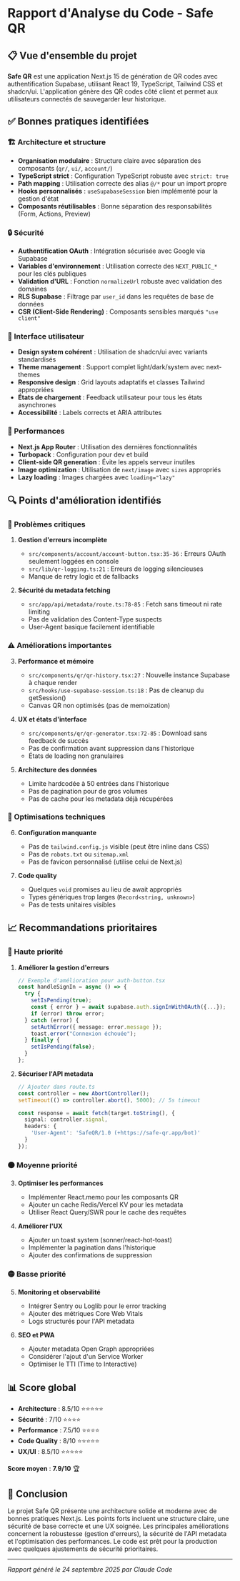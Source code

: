 # Rapport d'Analyse du Code - Safe QR

## 📋 Vue d'ensemble du projet

**Safe QR** est une application Next.js 15 de génération de QR codes avec authentification Supabase, utilisant React 19, TypeScript, Tailwind CSS et shadcn/ui. L'application génère des QR codes côté client et permet aux utilisateurs connectés de sauvegarder leur historique.

## ✅ Bonnes pratiques identifiées

### 🏗️ Architecture et structure
- **Organisation modulaire** : Structure claire avec séparation des composants (`qr/`, `ui/`, `account/`)
- **TypeScript strict** : Configuration TypeScript robuste avec `strict: true`
- **Path mapping** : Utilisation correcte des alias `@/*` pour un import propre
- **Hooks personnalisés** : `useSupabaseSession` bien implémenté pour la gestion d'état
- **Composants réutilisables** : Bonne séparation des responsabilités (Form, Actions, Preview)

### 🔒 Sécurité
- **Authentification OAuth** : Intégration sécurisée avec Google via Supabase
- **Variables d'environnement** : Utilisation correcte des `NEXT_PUBLIC_*` pour les clés publiques
- **Validation d'URL** : Fonction `normalizeUrl` robuste avec validation des domaines
- **RLS Supabase** : Filtrage par `user_id` dans les requêtes de base de données
- **CSR (Client-Side Rendering)** : Composants sensibles marqués `"use client"`

### 🎨 Interface utilisateur
- **Design system cohérent** : Utilisation de shadcn/ui avec variants standardisés
- **Theme management** : Support complet light/dark/system avec next-themes
- **Responsive design** : Grid layouts adaptatifs et classes Tailwind appropriées
- **États de chargement** : Feedback utilisateur pour tous les états asynchrones
- **Accessibilité** : Labels corrects et ARIA attributes

### 🚀 Performances
- **Next.js App Router** : Utilisation des dernières fonctionnalités
- **Turbopack** : Configuration pour dev et build
- **Client-side QR generation** : Évite les appels serveur inutiles
- **Image optimization** : Utilisation de `next/image` avec `sizes` appropriés
- **Lazy loading** : Images chargées avec `loading="lazy"`

## 🔍 Points d'amélioration identifiés

### 🚨 Problèmes critiques

1. **Gestion d'erreurs incomplète**
   - `src/components/account/account-button.tsx:35-36` : Erreurs OAuth seulement loggées en console
   - `src/lib/qr-logging.ts:21` : Erreurs de logging silencieuses
   - Manque de retry logic et de fallbacks

2. **Sécurité du metadata fetching**
   - `src/app/api/metadata/route.ts:78-85` : Fetch sans timeout ni rate limiting
   - Pas de validation des Content-Type suspects
   - User-Agent basique facilement identifiable

### ⚠️ Améliorations importantes

3. **Performance et mémoire**
   - `src/components/qr/qr-history.tsx:27` : Nouvelle instance Supabase à chaque render
   - `src/hooks/use-supabase-session.ts:18` : Pas de cleanup du getSession()
   - Canvas QR non optimisés (pas de memoization)

4. **UX et états d'interface**
   - `src/components/qr/qr-generator.tsx:72-85` : Download sans feedback de succès
   - Pas de confirmation avant suppression dans l'historique
   - États de loading non granulaires

5. **Architecture des données**
   - Limite hardcodée à 50 entrées dans l'historique
   - Pas de pagination pour de gros volumes
   - Pas de cache pour les metadata déjà récupérées

### 🔧 Optimisations techniques

6. **Configuration manquante**
   - Pas de `tailwind.config.js` visible (peut être inline dans CSS)
   - Pas de `robots.txt` ou `sitemap.xml`
   - Pas de favicon personnalisé (utilise celui de Next.js)

7. **Code quality**
   - Quelques `void` promises au lieu de await appropriés
   - Types génériques trop larges (`Record<string, unknown>`)
   - Pas de tests unitaires visibles

## 📈 Recommandations prioritaires

### 🔴 Haute priorité

1. **Améliorer la gestion d'erreurs**
   ```typescript
   // Exemple d'amélioration pour auth-button.tsx
   const handleSignIn = async () => {
     try {
       setIsPending(true);
       const { error } = await supabase.auth.signInWithOAuth({...});
       if (error) throw error;
     } catch (error) {
       setAuthError({ message: error.message });
       toast.error("Connexion échouée");
     } finally {
       setIsPending(false);
     }
   };
   ```

2. **Sécuriser l'API metadata**
   ```typescript
   // Ajouter dans route.ts
   const controller = new AbortController();
   setTimeout(() => controller.abort(), 5000); // 5s timeout
   
   const response = await fetch(target.toString(), {
     signal: controller.signal,
     headers: {
       'User-Agent': 'SafeQR/1.0 (+https://safe-qr.app/bot)'
     }
   });
   ```

### 🟠 Moyenne priorité

3. **Optimiser les performances**
   - Implémenter React.memo pour les composants QR
   - Ajouter un cache Redis/Vercel KV pour les metadata
   - Utiliser React Query/SWR pour le cache des requêtes

4. **Améliorer l'UX**
   - Ajouter un toast system (sonner/react-hot-toast)
   - Implémenter la pagination dans l'historique
   - Ajouter des confirmations de suppression

### 🟡 Basse priorité

5. **Monitoring et observabilité**
   - Intégrer Sentry ou Loglib pour le error tracking
   - Ajouter des métriques Core Web Vitals
   - Logs structurés pour l'API metadata

6. **SEO et PWA**
   - Ajouter metadata Open Graph appropriées
   - Considérer l'ajout d'un Service Worker
   - Optimiser le TTI (Time to Interactive)

## 📊 Score global

- **Architecture** : 8.5/10 ⭐⭐⭐⭐⭐
- **Sécurité** : 7/10 ⭐⭐⭐⭐
- **Performance** : 7.5/10 ⭐⭐⭐⭐
- **Code Quality** : 8/10 ⭐⭐⭐⭐⭐
- **UX/UI** : 8.5/10 ⭐⭐⭐⭐⭐

**Score moyen** : **7.9/10** 🏆

## 🎯 Conclusion

Le projet Safe QR présente une architecture solide et moderne avec de bonnes pratiques Next.js. Les points forts incluent une structure claire, une sécurité de base correcte et une UX soignée. Les principales améliorations concernent la robustesse (gestion d'erreurs), la sécurité de l'API metadata et l'optimisation des performances. Le code est prêt pour la production avec quelques ajustements de sécurité prioritaires.

---

*Rapport généré le 24 septembre 2025 par Claude Code*